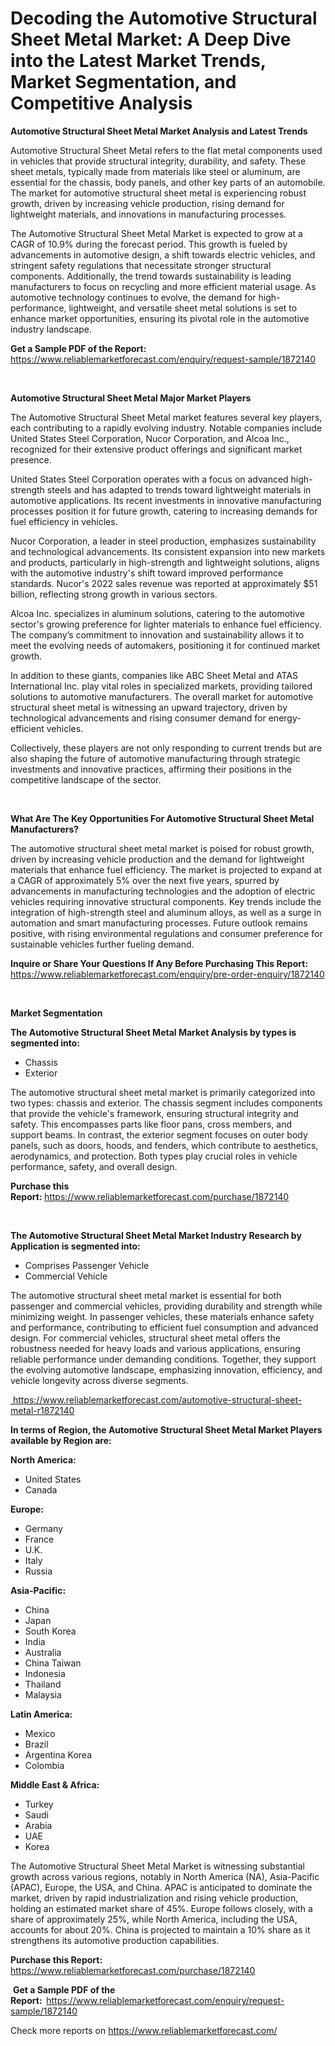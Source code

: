 <p><h1>Decoding the Automotive Structural Sheet Metal Market: A Deep Dive into the Latest Market Trends, Market Segmentation, and Competitive Analysis</h1></p><p><strong>Automotive Structural Sheet Metal Market Analysis and Latest Trends</strong></p>
<p><p>Automotive Structural Sheet Metal refers to the flat metal components used in vehicles that provide structural integrity, durability, and safety. These sheet metals, typically made from materials like steel or aluminum, are essential for the chassis, body panels, and other key parts of an automobile. The market for automotive structural sheet metal is experiencing robust growth, driven by increasing vehicle production, rising demand for lightweight materials, and innovations in manufacturing processes.</p><p>The Automotive Structural Sheet Metal Market is expected to grow at a CAGR of 10.9% during the forecast period. This growth is fueled by advancements in automotive design, a shift towards electric vehicles, and stringent safety regulations that necessitate stronger structural components. Additionally, the trend towards sustainability is leading manufacturers to focus on recycling and more efficient material usage. As automotive technology continues to evolve, the demand for high-performance, lightweight, and versatile sheet metal solutions is set to enhance market opportunities, ensuring its pivotal role in the automotive industry landscape.</p></p>
<p><strong>Get a Sample PDF of the Report:&nbsp;</strong> <a href="https://www.reliablemarketforecast.com/enquiry/request-sample/1872140?utm_campaign=1159&utm_medium=2&utm_source=Github&utm_content=ia&utm_term=07112024&utm_id=automotive-structural-sheet-metal">https://www.reliablemarketforecast.com/enquiry/request-sample/1872140</a></p>
<p>&nbsp;</p>
<p><strong>Automotive Structural Sheet Metal Major Market Players</strong></p>
<p><p>The Automotive Structural Sheet Metal market features several key players, each contributing to a rapidly evolving industry. Notable companies include United States Steel Corporation, Nucor Corporation, and Alcoa Inc., recognized for their extensive product offerings and significant market presence.</p><p>United States Steel Corporation operates with a focus on advanced high-strength steels and has adapted to trends toward lightweight materials in automotive applications. Its recent investments in innovative manufacturing processes position it for future growth, catering to increasing demands for fuel efficiency in vehicles.</p><p>Nucor Corporation, a leader in steel production, emphasizes sustainability and technological advancements. Its consistent expansion into new markets and products, particularly in high-strength and lightweight solutions, aligns with the automotive industry's shift toward improved performance standards. Nucor's 2022 sales revenue was reported at approximately $51 billion, reflecting strong growth in various sectors.</p><p>Alcoa Inc. specializes in aluminum solutions, catering to the automotive sector's growing preference for lighter materials to enhance fuel efficiency. The company’s commitment to innovation and sustainability allows it to meet the evolving needs of automakers, positioning it for continued market growth.</p><p>In addition to these giants, companies like ABC Sheet Metal and ATAS International Inc. play vital roles in specialized markets, providing tailored solutions to automotive manufacturers. The overall market for automotive structural sheet metal is witnessing an upward trajectory, driven by technological advancements and rising consumer demand for energy-efficient vehicles.</p><p>Collectively, these players are not only responding to current trends but are also shaping the future of automotive manufacturing through strategic investments and innovative practices, affirming their positions in the competitive landscape of the sector.</p></p>
<p>&nbsp;</p>
<p><strong>What Are The Key Opportunities For Automotive Structural Sheet Metal Manufacturers?</strong></p>
<p><p>The automotive structural sheet metal market is poised for robust growth, driven by increasing vehicle production and the demand for lightweight materials that enhance fuel efficiency. The market is projected to expand at a CAGR of approximately 5% over the next five years, spurred by advancements in manufacturing technologies and the adoption of electric vehicles requiring innovative structural components. Key trends include the integration of high-strength steel and aluminum alloys, as well as a surge in automation and smart manufacturing processes. Future outlook remains positive, with rising environmental regulations and consumer preference for sustainable vehicles further fueling demand.</p></p>
<p><strong>Inquire or Share Your Questions If Any Before Purchasing This Report:</strong> <a href="https://www.reliablemarketforecast.com/enquiry/pre-order-enquiry/1872140?utm_campaign=1159&utm_medium=2&utm_source=Github&utm_content=ia&utm_term=07112024&utm_id=automotive-structural-sheet-metal">https://www.reliablemarketforecast.com/enquiry/pre-order-enquiry/1872140</a></p>
<p>&nbsp;</p>
<p><strong>Market Segmentation</strong></p>
<p><strong>The Automotive Structural Sheet Metal Market Analysis by types is segmented into:</strong></p>
<p><ul><li>Chassis</li><li>Exterior</li></ul></p>
<p><p>The automotive structural sheet metal market is primarily categorized into two types: chassis and exterior. The chassis segment includes components that provide the vehicle's framework, ensuring structural integrity and safety. This encompasses parts like floor pans, cross members, and support beams. In contrast, the exterior segment focuses on outer body panels, such as doors, hoods, and fenders, which contribute to aesthetics, aerodynamics, and protection. Both types play crucial roles in vehicle performance, safety, and overall design.</p></p>
<p><strong>Purchase this Report:&nbsp;</strong><a href="https://www.reliablemarketforecast.com/purchase/1872140?utm_campaign=1159&utm_medium=2&utm_source=Github&utm_content=ia&utm_term=07112024&utm_id=automotive-structural-sheet-metal">https://www.reliablemarketforecast.com/purchase/1872140</a></p>
<p>&nbsp;</p>
<p><strong>The Automotive Structural Sheet Metal Market Industry Research by Application is segmented into:</strong></p>
<p><ul><li>Comprises Passenger Vehicle</li><li>Commercial Vehicle</li></ul></p>
<p><p>The automotive structural sheet metal market is essential for both passenger and commercial vehicles, providing durability and strength while minimizing weight. In passenger vehicles, these materials enhance safety and performance, contributing to efficient fuel consumption and advanced design. For commercial vehicles, structural sheet metal offers the robustness needed for heavy loads and various applications, ensuring reliable performance under demanding conditions. Together, they support the evolving automotive landscape, emphasizing innovation, efficiency, and vehicle longevity across diverse segments.</p></p>
<p><a href="https://www.reliablemarketforecast.com/automotive-structural-sheet-metal-r1872140?utm_campaign=1159&utm_medium=2&utm_source=Github&utm_content=ia&utm_term=07112024&utm_id=automotive-structural-sheet-metal">&nbsp;https://www.reliablemarketforecast.com/automotive-structural-sheet-metal-r1872140</a></p>
<p><strong>In terms of Region, the Automotive Structural Sheet Metal Market Players available by Region are:</strong></p>
<p>
    <p> <strong> North America: </strong>
        <ul>
            <li>United States</li>
            <li>Canada</li>
        </ul>
        </p> 
    <p> <strong> Europe: </strong>
        <ul>
            <li>Germany</li>
            <li>France</li>
            <li>U.K.</li>
            <li>Italy</li>
            <li>Russia</li>
        </ul>
        </p> 
    <p> <strong> Asia-Pacific: </strong>
        <ul>
            <li>China</li>
            <li>Japan</li>
            <li>South Korea</li>
            <li>India</li>
            <li>Australia</li>
            <li>China Taiwan</li>
            <li>Indonesia</li>
            <li>Thailand</li>
            <li>Malaysia</li>
        </ul>
        </p> 
    <p> <strong> Latin America: </strong>
        <ul>
            <li>Mexico</li>
            <li>Brazil</li>
            <li>Argentina Korea</li>
            <li>Colombia</li>
        </ul>
        </p> 
    <p> <strong> Middle East & Africa: </strong>
        <ul>
            <li>Turkey</li>
            <li>Saudi</li>
            <li>Arabia</li>
            <li>UAE</li>
            <li>Korea</li>
        </ul>
    </p>
    </p>
<p><p>The Automotive Structural Sheet Metal Market is witnessing substantial growth across various regions, notably in North America (NA), Asia-Pacific (APAC), Europe, the USA, and China. APAC is anticipated to dominate the market, driven by rapid industrialization and rising vehicle production, holding an estimated market share of 45%. Europe follows closely, with a share of approximately 25%, while North America, including the USA, accounts for about 20%. China is projected to maintain a 10% share as it strengthens its automotive production capabilities.</p></p>
<p><strong>Purchase this Report: </strong><a href="https://www.reliablemarketforecast.com/purchase/1872140?utm_campaign=1159&utm_medium=2&utm_source=Github&utm_content=ia&utm_term=07112024&utm_id=automotive-structural-sheet-metal">https://www.reliablemarketforecast.com/purchase/1872140</a></p>
<p>&nbsp;<strong>Get a Sample PDF of the Report:&nbsp;&nbsp;</strong><a href="https://www.reliablemarketforecast.com/enquiry/request-sample/1872140?utm_campaign=1159&utm_medium=2&utm_source=Github&utm_content=ia&utm_term=07112024&utm_id=automotive-structural-sheet-metal">https://www.reliablemarketforecast.com/enquiry/request-sample/1872140</a></p>
<p><strong></strong></p>
<p>Check more reports on <a href="https://www.reliablemarketforecast.com/?utm_campaign=1159&utm_medium=2&utm_source=Github&utm_content=ia&utm_term=07112024&utm_id=automotive-structural-sheet-metal">https://www.reliablemarketforecast.com/</a></p>